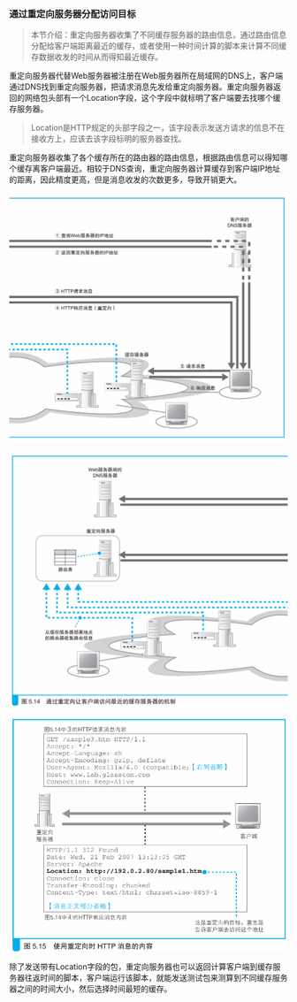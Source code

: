 ### 通过重定向服务器分配访问目标

> 本节介绍：重定向服务器收集了不同缓存服务器的路由信息，通过路由信息分配给客户端距离最近的缓存，或者使用一种时间计算的脚本来计算不同缓存数据收发的时间从而得知最近缓存。

重定向服务器代替Web服务器被注册在Web服务器所在局域网的DNS上，客户端通过DNS找到重定向服务器，把请求消息先发给重定向服务器。重定向服务器返回的网络包头部有一个Location字段，这个字段中就标明了客户端要去找哪个缓存服务器。

> Location是HTTP规定的头部字段之一，该字段表示发送方请求的信息不在接收方上，应该去该字段标明的服务器查找。

重定向服务器收集了各个缓存所在的路由器的路由信息，根据路由信息可以得知哪个缓存离客户端最近。相较于DNS查询，重定向服务器计算缓存到客户端IP地址的距离，因此精度更高，但是消息收发的次数更多，导致开销更大。

![重定向](img/30.png)

![重定向](img/31.png)

![重定向](img/32.png)

除了发送带有Location字段的包，重定向服务器也可以返回计算客户端到缓存服务器往返时间的脚本，客户端运行该脚本，就能发送测试包来测算到不同缓存服务器之间的时间大小，然后选择时间最短的缓存。


